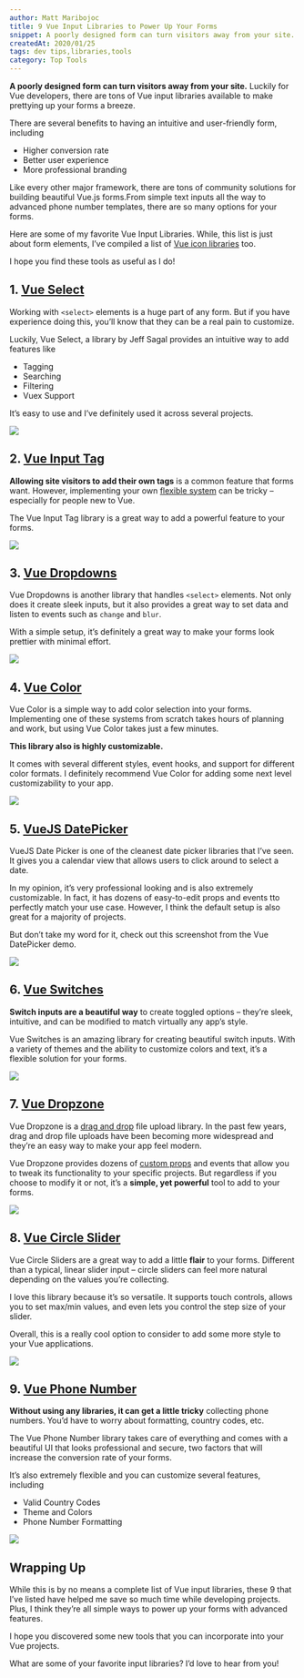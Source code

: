 ```yaml
---
author: Matt Maribojoc
title: 9 Vue Input Libraries to Power Up Your Forms
snippet: A poorly designed form can turn visitors away from your site. Luckily there are tons of Vue input libraries available to make prettying up your forms a breeze.
createdAt: 2020/01/25
tags: dev tips,libraries,tools
category: Top Tools
---
```


**A poorly designed form can turn visitors away from your site.** Luckily for Vue developers, there are tons of Vue input libraries available to make prettying up your forms a breeze.

There are several benefits to having an intuitive and user-friendly form, including

- Higher conversion rate
- Better user experience
- More professional branding

Like every other major framework, there are tons of community solutions for building beautiful Vue.js forms.From simple text inputs all the way to advanced phone number templates, there are so many options for your forms.

Here are some of my favorite Vue Input Libraries. While, this list is just about form elements, I’ve compiled a list of [Vue icon libraries](https://learnvue.co/2019/12/8-free-vue-icon-libraries-to-pretty-up-your-web-app/) too.

I hope you find these tools as useful as I do!

## 1\. [Vue Select](https://github.com/sagalbot/vue-select)

Working with `<select>` elements is a huge part of any form. But if you have experience doing this, you’ll know that they can be a real pain to customize.

Luckily, Vue Select, a library by Jeff Sagal provides an intuitive way to add features like

- Tagging
- Searching
- Filtering
- Vuex Support

It’s easy to use and I’ve definitely used it across several projects.

![](vue-select.gif)

## 2\. [Vue Input Tag](https://github.com/matiastucci/vue-input-tag)

**Allowing site visitors to add their own tags** is a common feature that forms want. However, implementing your own [flexible system](https://learnvue.co/2019/12/using-component-slots-in-vuejs%e2%80%8a-%e2%80%8aan-overview/) can be tricky – especially for people new to Vue.

The Vue Input Tag library is a great way to add a powerful feature to your forms.

![](vue-input-form.png)

## 3\. [Vue Dropdowns](https://github.com/mikerodham/vue-dropdowns)

Vue Dropdowns is another library that handles `<select>` elements. Not only does it create sleek inputs, but it also provides a great way to set data and listen to events such as `change` and `blur`.

With a simple setup, it’s definitely a great way to make your forms look prettier with minimal effort.

![](vue-dropdown.png)

## 4\. [Vue Color](https://github.com/xiaokaike/vue-color)

Vue Color is a simple way to add color selection into your forms. Implementing one of these systems from scratch takes hours of planning and work, but using Vue Color takes just a few minutes.

**This library also is highly customizable.**

It comes with several different styles, event hooks, and support for different color formats. I definitely recommend Vue Color for adding some next level customizability to your app.

![](vue-color.png)

## 5\. [VueJS DatePicker](https://github.com/charliekassel/vuejs-datepicker)

VueJS Date Picker is one of the cleanest date picker libraries that I’ve seen. It gives you a calendar view that allows users to click around to select a date.

In my opinion, it’s very professional looking and is also extremely customizable. In fact, it has dozens of easy-to-edit props and events tto perfectly match your use case. However, I think the default setup is also great for a majority of projects.

But don’t take my word for it, check out this screenshot from the Vue DatePicker demo.

![](vue-datepicker.gif)

## 6\. [Vue Switches](https://github.com/drewjbartlett/vue-switches)

**Switch inputs are a beautiful way** to create toggled options – they’re sleek, intuitive, and can be modified to match virtually any app’s style.

Vue Switches is an amazing library for creating beautiful switch inputs. With a variety of themes and the ability to customize colors and text, it’s a flexible solution for your forms.

![](vue-switches.png)

## 7\. [Vue Dropzone](https://rowanwins.github.io/vue-dropzone/docs/dist/#/demo)

Vue Dropzone is a [drag and drop](https://learnvue.co/2020/01/how-to-add-drag-and-drop-to-your-vuejs-project) file upload library. In the past few years, drag and drop file uploads have been becoming more widespread and they’re an easy way to make your app feel modern.

Vue Dropzone provides dozens of [custom props](https://learnvue.co/2020/01/creating-your-first-vuejs-custom-directive/) and events that allow you to tweak its functionality to your specific projects. But regardless if you choose to modify it or not, it’s a **simple, yet powerful** tool to add to your forms.

![](vue-dropzone.png)

## 8\. [Vue Circle Slider](https://github.com/devstark-com/vue-circle-slider)

Vue Circle Sliders are a great way to add a little **flair** to your forms. Different than a typical, linear slider input – circle sliders can feel more natural depending on the values you’re collecting.

I love this library because it’s so versatile. It supports touch controls, allows you to set max/min values, and even lets you control the step size of your slider.

Overall, this is a really cool option to consider to add some more style to your Vue applications.

![](vue-circle-slider.gif)

## 9\. [Vue Phone Number](https://github.com/LouisMazel/vue-phone-number-input)

**Without using any libraries, it can get a little tricky** collecting phone numbers. You’d have to worry about formatting, country codes, etc.

The Vue Phone Number library takes care of everything and comes with a beautiful UI that looks professional and secure, two factors that will increase the conversion rate of your forms.

It’s also extremely flexible and you can customize several features, including

- Valid Country Codes
- Theme and Colors
- Phone Number Formatting

![](vue-phone-number.gif)

## Wrapping Up

While this is by no means a complete list of Vue input libraries, these 9 that I’ve listed have helped me save so much time while developing projects. Plus, I think they’re all simple ways to power up your forms with advanced features.

I hope you discovered some new tools that you can incorporate into your Vue projects.

What are some of your favorite input libraries? I’d love to hear from you!

